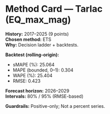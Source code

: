 # Method Card — Tarlac (EQ_max_mag)

**History:** 2017–2025 (9 points)  
**Chosen method:** ETS  
**Why:** Decision ladder + backtests.

**Backtest (rolling-origin):**
- sMAPE (%): 25.064
- MAPE (bounded, 0–1): 0.304
- WAPE (%): 25.404
- RMSE: 0.423

**Forecast horizon:** 2026–2029  
**Intervals:** 80% / 95% (RMSE-based)

**Guardrails:** Positive-only; Not a percent series.
